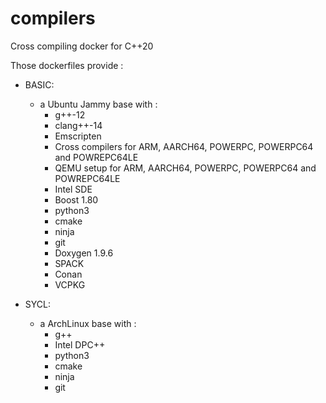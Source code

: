 # compilers

Cross compiling docker for C++20

Those dockerfiles provide :

* BASIC:
  - a Ubuntu Jammy base with :
    - g++-12
    - clang++-14
    - Emscripten
    - Cross compilers for ARM, AARCH64, POWERPC, POWERPC64 and POWREPC64LE
    - QEMU setup for ARM, AARCH64, POWERPC, POWERPC64 and POWREPC64LE
    - Intel SDE
    - Boost 1.80
    - python3
    - cmake
    - ninja
    - git
    - Doxygen 1.9.6
    - SPACK
    - Conan
    - VCPKG

* SYCL:
  - a ArchLinux base with :
    - g++
    - Intel DPC++
    - python3
    - cmake
    - ninja
    - git
